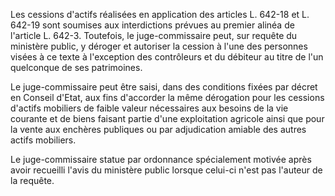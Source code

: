 Les cessions d'actifs réalisées en application des articles L. 642-18 et L. 642-19 sont soumises aux interdictions prévues au premier alinéa de l'article L. 642-3. Toutefois, le juge-commissaire peut, sur requête du ministère public, y déroger et autoriser la cession à l'une des personnes visées à ce texte à l'exception des contrôleurs et du débiteur au titre de l'un quelconque de ses patrimoines.

Le juge-commissaire peut être saisi, dans des conditions fixées par décret en Conseil d'Etat, aux fins d'accorder la même dérogation pour les cessions d'actifs mobiliers de faible valeur nécessaires aux besoins de la vie courante et de biens faisant partie d'une exploitation agricole ainsi que pour la vente aux enchères publiques ou par adjudication amiable des autres actifs mobiliers.

Le juge-commissaire statue par ordonnance spécialement motivée après avoir recueilli l'avis du ministère public lorsque celui-ci n'est pas l'auteur de la requête.
